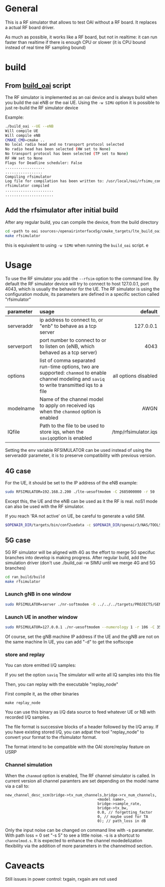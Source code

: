 # General
This is a RF simulator that allows to test OAI without a RF board.
It replaces a actual RF board driver.

As much as possible, it works like a RF board, but not in realtime: it can run faster than realtime if there is enough CPU or slower (it is CPU bound instead of real time RF sampling bound)

# build

## From [build_oai](../../../doc/BUILD.md) script
The RF simulator is implemented as an oai device and is always build when you build the oai eNB or the oai UE.
Using the `-w SIMU` option it is possible to just re-build the RF simulator device 

Example:
```bash
./build_oai --UE --eNB
Will compile UE
Will compile eNB
CMAKE_CMD=cmake ..
No local radio head and no transport protocol selected
No radio head has been selected (HW set to None)
No transport protocol has been selected (TP set to None)
RF HW set to None
Flags for Deadline scheduler: False
..................
.................
Compiling rfsimulator
Log file for compilation has been written to: /usr/local/oai/rfsimu_config/openairinterface5g/cmake_targets/log/rfsimulator.Rel14.txt
rfsimulator compiled
......................
......................
```

## Add the rfsimulator after initial build
After any regular build, you can compile the device, from the build directory
```bash
cd <path to oai sources>/openairinterface5g/cmake_targets/lte_build_oai/build
make rfsimulator
```
this is equivalent to using `-w SIMU` when running the `build_oai` script.
e 

# Usage
To use the RF simulator you add the  `--rfsim` option to the command line. By default the RF simulator device will try to connect to host 127.0.0.1, port 4043, which is usually the behavior for the UE.
The RF simulator is using the configuration module, its parameters are defined in a specific section called "rfsimulator"

| parameter            | usage                                                                                                             | default |
|:---------------------|:------------------------------------------------------------------------------------------------------------------|----:|
| serveraddr           | ip address to connect to, or "enb" to behave as a tcp server                                                      | 127.0.0.1 |
| serverport           | port number to connect to or to listen on (eNB, which behaved as a tcp server)                                    | 4043 |
| options              | list of comma separated run-time options, two are supported: `chanmod` to enable channel modeling and `saviq` to write transmitted iqs to a file | all options disabled  |
| modelname            | Name of the channel model to apply on received iqs when the `chanmod` option is enabled                           | AWGN |
| IQfile               | Path to the file to be used to store iqs, when the `saviq`option is enabled                                       | /tmp/rfsimulator.iqs |
        
Setting the env variable RFSIMULATOR can be used instead of using the serveraddr parameter, it is to preserve compatibility with previous version.

## 4G case
For the UE, it should be set to the IP address of the eNB
example: 
```bash
sudo RFSIMULATOR=192.168.2.200 ./lte-uesoftmodem -C 2685000000 -r 50 
```
Except this, the UE and the eNB can be used as it the RF is real. noS1 mode can also be used with the RF simulator.

If you reach 'RA not active' on UE, be careful to generate a valid SIM. 
```bash
$OPENAIR_DIR/targets/bin/conf2uedata -c $OPENAIR_DIR/openair3/NAS/TOOLS/ue_eurecom_test_sfr.conf -o .
```
## 5G case
5G RF simulator will be aligned with 4G as the effort to merge 5G specifuc branches into develop is making progress.
After regular build, add the simulation driver
(don't use ./build_oai -w SIMU until we merge 4G and 5G branches)
```bash
cd ran_build/build
make rfsimulator
```
### Launch gNB in one window
```bash
sudo RFSIMULATOR=server ./nr-softmodem -O ../../../targets/PROJECTS/GENERIC-LTE-EPC/CONF/gnb.band78.tm1.106PRB.usrpn300.conf --parallel-config PARALLEL_SINGLE_THREAD
```
### Launch UE in another window
```bash
sudo RFSIMULATOR=127.0.0.1 ./nr-uesoftmodem --numerology 1 -r 106 -C 3510000000 
```
Of course, set the gNB machine IP address if the UE and the gNB are not on the same machine
In UE, you can add "-d" to get the softscope

### store and replay

You can store emitted I/Q samples:

If you set the option `saviq`
The simulator will write all IQ samples into this file

Then, you can replay with the executable "replay_node"

First compile it, as the other binaries
```
make replay_node
```
You can use this binary as I/Q data source to feed whatever UE or NB with recorded I/Q samples.

The file format is successive blocks of a header followed by the I/Q array.
If you have existing stored I/Q, you can adpat the tool "replay_node" to convert your format to the rfsimulator format.

The format intend to be compatible with the OAI store/replay feature on USRP

### Channel simulation
When the `chanmod` option is enabled, The RF channel simulator is called.
In current version all channel paramters are set depending on the model name via a call to:
```
new_channel_desc_scm(bridge->tx_num_channels,bridge->rx_num_channels,
                                          <model name>,
                                          bridge->sample_rate,
                                          bridge->tx_bw,
                                          0.0, // forgetting_factor
                                          0, // maybe used for TA
                                          0); // path_loss in dB
```
Only the input noise can be changed on command line with -s parameter.
With path loss = 0 set "-s 5" to see a little noise. -s is a shortcut to `channelmod.s`. It is expected to enhance the channel modedelization flexibility via the addition of more parameters in the channelmod section.

# Caveacts
Still issues in power control: txgain, rxgain are not used
